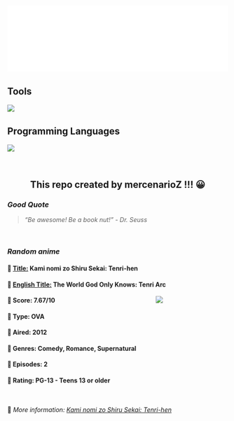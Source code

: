
<img src="svg/nai.svg" />

<p>
  <h2>Tools</h2>
  <a href="https://skillicons.dev">
    <img src="https://skillicons.dev/icons?i=git,bash,vim,ubuntu,tensorflow,pytorch,docker,raspberrypi" />
  </a>

  <br />

  <h2>Programming Languages</h2>

  <a href="https://skillicons.dev">
    <img src="https://skillicons.dev/icons?i=python,c,cpp" />
  </a>
</p>

<br />

<h2 align="center">This repo created by mercenarioZ !!! 😀</h2>
<h3><i>Good Quote</i></h3>

<blockquote>
<i>
“Be awesome! Be a book nut!” - Dr. Seuss
</i>
</blockquote>

<br />

<h3><i>Random anime</i></h3>

<h4>
  <strong>🥭 <u>Title:</u></strong> Kami nomi zo Shiru Sekai: Tenri-hen
</h4>

<h4>🌿 <u>English Title:</u> The World God Only Knows: Tenri Arc</h4>

<img align="right" width="165" src=https://cdn.myanimelist.net/images/anime/11/43359.jpg />

<h4>🌱 Score: 7.67/10</h4>

<h4>🌲 Type: OVA</h4>

<h4>🌴 Aired: 2012</h4>

<h4>🌵 Genres: Comedy, Romance, Supernatural</h4>

<h4>🥑 Episodes: 2</h4>

<h4>🍏 Rating: PG-13 - Teens 13 or older</h4>

<br />

🍂 *More information: [Kami nomi zo Shiru Sekai: Tenri-hen](https://myanimelist.net/anime/15117/Kami_nomi_zo_Shiru_Sekai__Tenri-hen)*
    